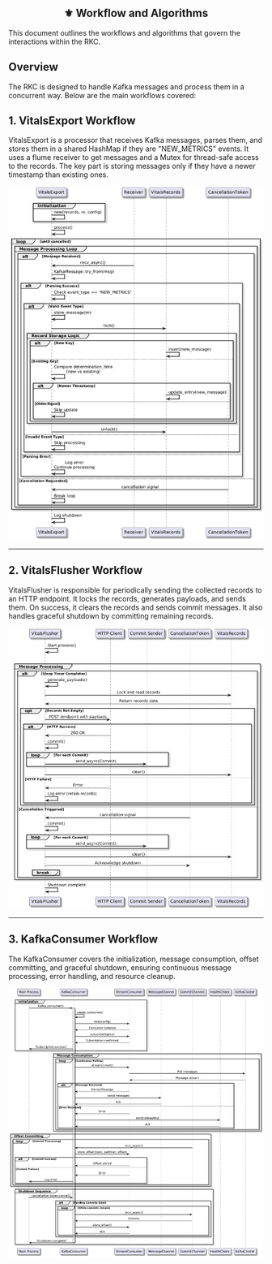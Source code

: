 
<div align="center">
<h2>⚜️ Workflow and Algorithms</h2>
</div>

This document outlines the workflows and algorithms that govern the interactions within the RKC.

## Overview

The RKC is designed to handle Kafka messages and process them in a concurrent way. Below are the main workflows covered:

## 1. VitalsExport Workflow

VitalsExport is a processor that receives Kafka messages, parses them, and stores them in a shared HashMap if they are "NEW_METRICS" events. It uses a flume receiver to get messages and a Mutex for thread-safe access to the records. The key part is storing messages only if they have a newer timestamp than existing ones.

![VitalsExport Workflow](Diagrams/Images/VitalsExport_diagram.png)

---

## 2. VitalsFlusher Workflow

VitalsFlusher is responsible for periodically sending the collected records to an HTTP endpoint. It locks the records, generates payloads, and sends them. On success, it clears the records and sends commit messages. It also handles graceful shutdown by committing remaining records.

![VitalsFlusher Workflow](Diagrams/Images/VitalsFlusher_diagram.png)

---

## 3. KafkaConsumer Workflow

The KafkaConsumer covers the initialization, message consumption, offset committing, and graceful shutdown, ensuring continuous message processing, error handling, and resource cleanup.

![VitalsFlusher Workflow](Diagrams/Images/KafkaConsumer_diagram.png)